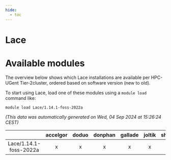 ```yaml
---
hide:
  - toc
---
```


Lace
====

# Available modules


The overview below shows which Lace installations are available per HPC-UGent Tier-2cluster, ordered based on software version (new to old).

To start using Lace, load one of these modules using a `module load` command like:

```shell
module load Lace/1.14.1-foss-2022a
```

*(This data was automatically generated on Wed, 04 Sep 2024 at 15:26:24 CEST)*  

| |accelgor|doduo|donphan|gallade|joltik|shinx|skitty|
| :---: | :---: | :---: | :---: | :---: | :---: | :---: | :---: |
|Lace/1.14.1-foss-2022a|x|x|x|x|x|-|x|
